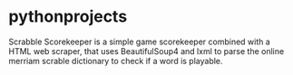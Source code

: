 # pythonprojects
Scrabble Scorekeeper is a simple game scorekeeper combined with a HTML web scraper, that uses BeautifulSoup4 and lxml to parse the online merriam scrable dictionary to check if a word is playable.